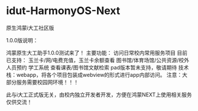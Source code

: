 # idut-HarmonyOS-Next
原生鸿蒙i大工社区版

1.0.0版说明：

鸿蒙原生大工助手1.0.0测试来了！
主要功能：
访问日常校内常用服务项目
目前已支持：
玉兰卡/网/电费充值，玉兰卡余额查看
图书馆/体育场馆/公共资源/校外人员预约
学工系统
查看课表/图书馆文献检索
pad版本暂未支持，敬请期待
技术栈：webapp，将各个项目包装成webview的形式进行app内部访问。
注意：大部分服务需要校园网环境！！！

此与i大工正式版无关，由校内独立开发者开发，方便在鸿蒙NEXT上使用相关服务
仅供交流！
